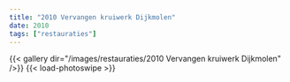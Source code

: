 ```yaml
---
title: "2010 Vervangen kruiwerk Dijkmolen"
date: 2010
tags: ["restauraties"]
---
```


{{< gallery dir="/images/restauraties/2010 Vervangen kruiwerk Dijkmolen" />}}
{{< load-photoswipe >}}